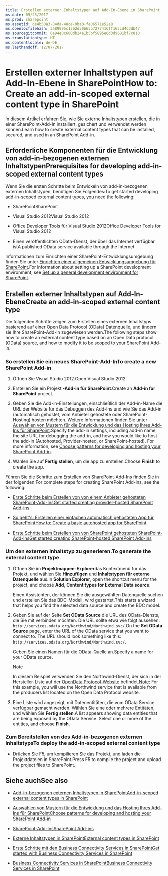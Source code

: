 ```yaml
---
title: Erstellen externer Inhaltstypen auf Add-In-Ebene in SharePoint
ms.date: 09/25/2017
ms.prod: sharepoint
ms.assetid: de4b50a3-84da-48ce-9ba0-fe06571e52a8
ms.openlocfilehash: 3a89995c1362d50b65b7277416ff165cd4d3db47
ms.sourcegitcommit: 0a94e0c600db24a1b5bf5895e6d3d9681bf7c810
ms.translationtype: HT
ms.contentlocale: de-DE
ms.lasthandoff: 12/07/2017
---
```

# <a name="create-an-add-in-scoped-external-content-type-in-sharepoint"></a><span data-ttu-id="45bdb-102">Erstellen externer Inhaltstypen auf Add-In-Ebene in SharePoint</span><span class="sxs-lookup"><span data-stu-id="45bdb-102">How to: Create an add-in-scoped external content type in SharePoint</span></span>

<span data-ttu-id="45bdb-103">In diesem Artikel erfahren Sie, wie Sie externe Inhaltstypen erstellen, die in einer SharePoint-Add-In installiert, gesichert und verwendet werden können.</span><span class="sxs-lookup"><span data-stu-id="45bdb-103">Learn how to create external content types that can be installed, secured, and used in an SharePoint Add-in.</span></span>

## <a name="prerequisites-for-developing-add-in-scoped-external-content-types"></a><span data-ttu-id="45bdb-104">Erforderliche Komponenten für die Entwicklung von add-in-bezogenen externen Inhaltstypen</span><span class="sxs-lookup"><span data-stu-id="45bdb-104">Prerequisites for developing add-in-scoped external content types</span></span>
<span data-ttu-id="45bdb-105"><a name="bkmk_Prerequisites"> </a></span><span class="sxs-lookup"><span data-stu-id="45bdb-105"><a name="bkmk_Prerequisites"> </a></span></span>

<span data-ttu-id="45bdb-106">Wenn Sie die ersten Schritte beim Entwickeln von add-in-bezogenen externen Inhaltstypen, benötigen Sie Folgendes:</span><span class="sxs-lookup"><span data-stu-id="45bdb-106">To get started developing add-in-scoped external content types, you need the following:</span></span>
  
    
    

- <span data-ttu-id="45bdb-107">SharePoint</span><span class="sxs-lookup"><span data-stu-id="45bdb-107">SharePoint</span></span>
    
  
- <span data-ttu-id="45bdb-108">Visual Studio 2012</span><span class="sxs-lookup"><span data-stu-id="45bdb-108">Visual Studio 2012</span></span>
    
  
- <span data-ttu-id="45bdb-109">Office Developer Tools für Visual Studio 2012</span><span class="sxs-lookup"><span data-stu-id="45bdb-109">Office Developer Tools for Visual Studio 2012</span></span>
    
  
- <span data-ttu-id="45bdb-110">Einen veröffentlichten OData-Dienst, der über das Internet verfügbar ist</span><span class="sxs-lookup"><span data-stu-id="45bdb-110">A published OData service available through the Internet</span></span>
    
  
<span data-ttu-id="45bdb-111">Informationen zum Einrichten einer SharePoint-Entwicklungsumgebung finden Sie unter  [Einrichten einer allgemeinen Entwicklungsumgebung für SharePoint](set-up-a-general-development-environment-for-sharepoint.md).</span><span class="sxs-lookup"><span data-stu-id="45bdb-111">For information about setting up a SharePoint development environment, see  [Set up a general development environment for SharePoint](set-up-a-general-development-environment-for-sharepoint.md).</span></span>
  
    
    

## <a name="create-an-add-in-scoped-external-content-type"></a><span data-ttu-id="45bdb-112">Erstellen externer Inhaltstypen auf Add-In-Ebene</span><span class="sxs-lookup"><span data-stu-id="45bdb-112">Create an add-in-scoped external content type</span></span>
<span data-ttu-id="45bdb-113"><a name="bkmk_CreateECT"> </a></span><span class="sxs-lookup"><span data-stu-id="45bdb-113"><a name="bkmk_CreateECT"> </a></span></span>

<span data-ttu-id="45bdb-114">Die folgenden Schritte zeigen zum Erstellen eines externen Inhaltstyps basierend auf einer Open Data Protocol (OData) Datenquelle, und ändern sie Ihre SharePoint-Add-In zugewiesen werden.</span><span class="sxs-lookup"><span data-stu-id="45bdb-114">The following steps show how to create an external content type based on an Open Data protocol (OData) source, and how to modify it to be scoped to your SharePoint Add-in.</span></span>
  
    
    

### <a name="to-create-a-new-sharepoint-add-in"></a><span data-ttu-id="45bdb-115">So erstellen Sie ein neues SharePoint-Add-In</span><span class="sxs-lookup"><span data-stu-id="45bdb-115">To create a new SharePoint Add-in</span></span>


1. <span data-ttu-id="45bdb-116">Öffnen Sie Visual Studio 2012.</span><span class="sxs-lookup"><span data-stu-id="45bdb-116">Open Visual Studio 2012.</span></span>
    
  
2. <span data-ttu-id="45bdb-117">Erstellen Sie ein Projekt **-Add-in für SharePoint**.</span><span class="sxs-lookup"><span data-stu-id="45bdb-117">Create an **Add-in for SharePoint** project.</span></span>
    
  
3. <span data-ttu-id="45bdb-p101">Geben Sie die Add-in-Einstellungen, einschließlich der Add-in-Name die URL der Website für das Debuggen des Add-Ins und wie Sie das Add-in (automatisch gehostet, vom Anbieter gehostete oder SharePoint-Hosting) hosten möchten. Weitere Informationen finden Sie unter  [Auswählen von Mustern für die Entwicklung und das Hosting Ihres Add-Ins für SharePoint]((http://msdn.microsoft.com/library/05ce5435-0a03-4ddc-976b-c33b08d03457%28Office.15%29.aspx)).</span><span class="sxs-lookup"><span data-stu-id="45bdb-p101">Specify the add-in settings, including add-in name, the site URL for debugging the add-in, and how you would like to host the add-in (Autohosted, Provider-hosted, or SharePoint-hosted). For more information, see  [Choose patterns for developing and hosting your SharePoint Add-in]((http://msdn.microsoft.com/library/05ce5435-0a03-4ddc-976b-c33b08d03457%28Office.15%29.aspx)).</span></span>
    
  
4. <span data-ttu-id="45bdb-120">Wählen Sie auf **Fertig stellen**, um die app zu erstellen.</span><span class="sxs-lookup"><span data-stu-id="45bdb-120">Choose **Finish** to create the app.</span></span>
    
  
<span data-ttu-id="45bdb-121">Führen Sie die Schritte zum Erstellen von SharePoint-Add-Ins finden Sie in der folgenden:</span><span class="sxs-lookup"><span data-stu-id="45bdb-121">For complete steps for creating SharePoint Add-ins, see the following:</span></span>
  
    
    

-  <span data-ttu-id="45bdb-122">[Erste Schritte beim Erstellen von von einem Anbieter gehosteten SharePoint-Add-Ins]((http://msdn.microsoft.com/library/3038dd73-41ee-436f-8c78-ef8e6869bf7b%28Office.15%29.aspx))</span><span class="sxs-lookup"><span data-stu-id="45bdb-122">[Get started creating provider-hosted SharePoint Add-ins]((http://msdn.microsoft.com/library/3038dd73-41ee-436f-8c78-ef8e6869bf7b%28Office.15%29.aspx))</span></span>
    
  
-  <span data-ttu-id="45bdb-123">[So geht's: Erstellen einer einfachen automatisch gehosteten App für SharePoint]((http://msdn.microsoft.com/library/0572894d-c437-4b7d-8ac6-8405496e2145%28Office.15%29.aspx))</span><span class="sxs-lookup"><span data-stu-id="45bdb-123">[How to: Create a basic autohosted app for SharePoint]((http://msdn.microsoft.com/library/0572894d-c437-4b7d-8ac6-8405496e2145%28Office.15%29.aspx))</span></span>
    
  
-  <span data-ttu-id="45bdb-124">[Erste Schritte beim Erstellen von von SharePoint gehosteten SharePoint-Add-Ins]((http://msdn.microsoft.com/library/1b992485-6efe-4ea4-a18c-221689b0b66f%28Office.15%29.aspx))</span><span class="sxs-lookup"><span data-stu-id="45bdb-124">[Get started creating SharePoint-hosted SharePoint Add-ins]((http://msdn.microsoft.com/library/1b992485-6efe-4ea4-a18c-221689b0b66f%28Office.15%29.aspx))</span></span>
    
  

### <a name="to-generate-the-external-content-type"></a><span data-ttu-id="45bdb-125">Um den externen Inhaltstyp zu generieren.</span><span class="sxs-lookup"><span data-stu-id="45bdb-125">To generate the external content type</span></span>


1. <span data-ttu-id="45bdb-126">Öffnen Sie im **Projektmappen-Explorer**das Kontextmenü für das Projekt, und wählen Sie **Hinzufügen** und **Inhaltstypen für externe Datenquelle** aus.</span><span class="sxs-lookup"><span data-stu-id="45bdb-126">In **Solution Explorer**, open the shortcut menu for the project, and choose **Add**, **Content types for External Data source**.</span></span>
    
    <span data-ttu-id="45bdb-127">Einen Assistenten, der können Sie die ausgewählten Datenquelle suchen und erstellen Sie das BDC-Modell, wird gestartet.</span><span class="sxs-lookup"><span data-stu-id="45bdb-127">This starts a wizard that helps you find the selected data source and create the BDC model.</span></span>
    
  
2. <span data-ttu-id="45bdb-p102">Geben Sie auf der Seite **Set OData Source** die URL des OData-Diensts, die Sie mit verbinden möchten. Die URL sollte etwa wie folgt aussehen: `http://services.odata.org/Northwind/Northwind.svc/`.</span><span class="sxs-lookup"><span data-stu-id="45bdb-p102">On the **Set OData Source** page, enter the URL of the OData service that you want to connect to. The URL should look something like this: `http://services.odata.org/Northwind/Northwind.svc/`.</span></span>
    
    <span data-ttu-id="45bdb-130">Geben Sie einen Namen für die OData-Quelle an.</span><span class="sxs-lookup"><span data-stu-id="45bdb-130">Specify a name for your OData source.</span></span>
    
    > [!NOTE]
    > <span data-ttu-id="45bdb-131">In diesem Beispiel verwenden Sie den Northwind-Dienst, der sich in der Hersteller-Liste auf der [OpenData Protocol-Website]((http://www.odata.org)) befindet.</span><span class="sxs-lookup"><span data-stu-id="45bdb-131">[Note:]((http://www.odata.org)) For this example, you will use the Northwind service that is available from the producers list located on the  Open Data Protocol website.</span></span> 

3. <span data-ttu-id="45bdb-p103">Eine Liste wird angezeigt, mit Datenentitäten, die vom OData Service verfügbar gemacht werden. Wählen Sie eine oder mehrere Entitäten, und wählen Sie **Fertig stellen**.</span><span class="sxs-lookup"><span data-stu-id="45bdb-p103">A list appears showing data entities that are being exposed by the OData Service. Select one or more of the entities, and choose **Finish**.</span></span>
    
  

### <a name="to-deploy-the-add-in-scoped-external-content-type"></a><span data-ttu-id="45bdb-134">Zum Bereitstellen von des Add-in-bezogenen externen Inhaltstyps</span><span class="sxs-lookup"><span data-stu-id="45bdb-134">To deploy the add-in-scoped external content type</span></span>


- <span data-ttu-id="45bdb-135">Drücken Sie F5, um kompilieren Sie das Projekt, und laden die Projektdateien in SharePoint.</span><span class="sxs-lookup"><span data-stu-id="45bdb-135">Press F5 to compile the project and upload the project files to SharePoint.</span></span>
    
  

## <a name="see-also"></a><span data-ttu-id="45bdb-136">Siehe auch</span><span class="sxs-lookup"><span data-stu-id="45bdb-136">See also</span></span>
<span data-ttu-id="45bdb-137"><a name="bk_addresources"> </a></span><span class="sxs-lookup"><span data-stu-id="45bdb-137"><a name="bk_addresources"> </a></span></span>


-  [<span data-ttu-id="45bdb-138">Add-in-bezogenen externen Inhaltstypen in SharePoint</span><span class="sxs-lookup"><span data-stu-id="45bdb-138">Add-in-scoped external content types in SharePoint</span></span>](add-in-scoped-external-content-types-in-sharepoint.md)
    
  
-  <span data-ttu-id="45bdb-139">[Auswählen von Mustern für die Entwicklung und das Hosting Ihres Add-Ins für SharePoint]((http://msdn.microsoft.com/library/05ce5435-0a03-4ddc-976b-c33b08d03457%28Office.15%29.aspx))</span><span class="sxs-lookup"><span data-stu-id="45bdb-139">[Choose patterns for developing and hosting your SharePoint Add-in]((http://msdn.microsoft.com/library/05ce5435-0a03-4ddc-976b-c33b08d03457%28Office.15%29.aspx))</span></span>
    
  
-  <span data-ttu-id="45bdb-140">[SharePoint-Add-Ins]((http://msdn.microsoft.com/library/cd1eda9e-8e54-4223-93a9-a6ea0d18df70%28Office.15%29.aspx))</span><span class="sxs-lookup"><span data-stu-id="45bdb-140">[SharePoint Add-ins]((http://msdn.microsoft.com/library/cd1eda9e-8e54-4223-93a9-a6ea0d18df70%28Office.15%29.aspx))</span></span>
    
  
-  [<span data-ttu-id="45bdb-141">Externe Inhaltstypen in SharePoint</span><span class="sxs-lookup"><span data-stu-id="45bdb-141">External content types in SharePoint</span></span>](external-content-types-in-sharepoint.md)
    
  
-  [<span data-ttu-id="45bdb-142">Erste Schritte mit den Business Connectivity Services in SharePoint</span><span class="sxs-lookup"><span data-stu-id="45bdb-142">Get started with Business Connectivity Services in SharePoint</span></span>](get-started-with-business-connectivity-services-in-sharepoint.md)
    
  
-  [<span data-ttu-id="45bdb-143">Business Connectivity Services in SharePoint</span><span class="sxs-lookup"><span data-stu-id="45bdb-143">Business Connectivity Services in SharePoint</span></span>](business-connectivity-services-in-sharepoint.md)
    
  

